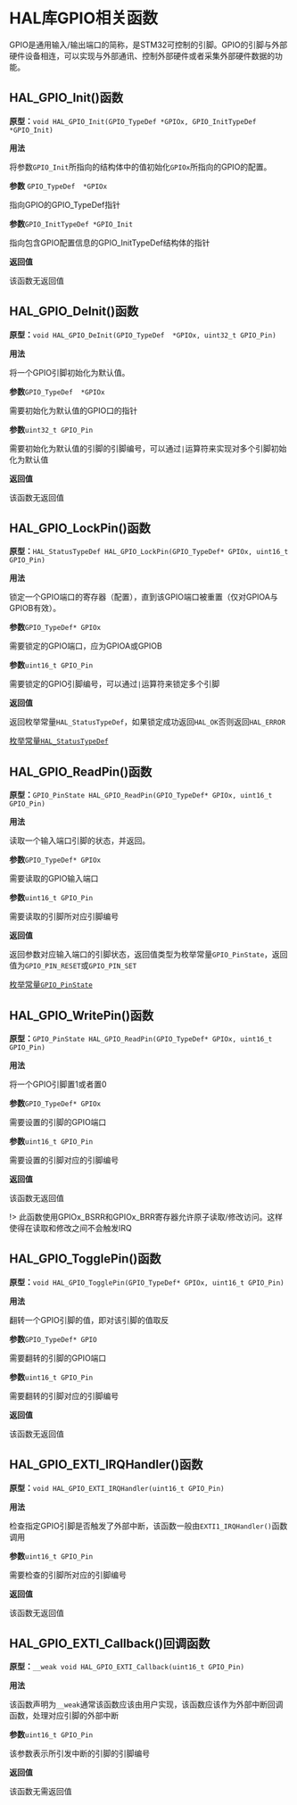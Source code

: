 # HAL库GPIO相关函数

GPIO是通用输入/输出端口的简称，是STM32可控制的引脚。GPIO的引脚与外部硬件设备相连，可以实现与外部通讯、控制外部硬件或者采集外部硬件数据的功能。

## HAL_GPIO_Init()函数

**原型：**`void HAL_GPIO_Init(GPIO_TypeDef *GPIOx, GPIO_InitTypeDef *GPIO_Init)`

**用法**

将参数`GPIO_Init`所指向的结构体中的值初始化`GPIOx`所指向的GPIO的配置。

**参数** `GPIO_TypeDef  *GPIOx`

指向GPIO的GPIO_TypeDef指针

**参数**`GPIO_InitTypeDef *GPIO_Init`

指向包含GPIO配置信息的GPIO_InitTypeDef结构体的指针

**返回值**

该函数无返回值

## HAL_GPIO_DeInit()函数

**原型：**`void HAL_GPIO_DeInit(GPIO_TypeDef  *GPIOx, uint32_t GPIO_Pin)`

**用法**

将一个GPIO引脚初始化为默认值。

**参数**`GPIO_TypeDef  *GPIOx`

需要初始化为默认值的GPIO口的指针

**参数**`uint32_t GPIO_Pin`

需要初始化为默认值的引脚的引脚编号，可以通过`|`运算符来实现对多个引脚初始化为默认值

**返回值**

该函数无返回值

## HAL_GPIO_LockPin()函数

**原型：**`HAL_StatusTypeDef HAL_GPIO_LockPin(GPIO_TypeDef* GPIOx, uint16_t GPIO_Pin)`

**用法**

锁定一个GPIO端口的寄存器（配置），直到该GPIO端口被重置（仅对GPIOA与GPIOB有效）。

**参数**`GPIO_TypeDef* GPIOx`

需要锁定的GPIO端口，应为GPIOA或GPIOB

**参数**`uint16_t GPIO_Pin`

需要锁定的GPIO引脚编号，可以通过`|`运算符来锁定多个引脚

**返回值**

返回枚举常量`HAL_StatusTypeDef`，如果锁定成功返回`HAL_OK`否则返回`HAL_ERROR`

[枚举常量`HAL_StatusTypeDef`](datatype?id=hal_statustypedef)

## HAL_GPIO_ReadPin()函数

**原型：**`GPIO_PinState HAL_GPIO_ReadPin(GPIO_TypeDef* GPIOx, uint16_t GPIO_Pin)`

**用法**

读取一个输入端口引脚的状态，并返回。

**参数**`GPIO_TypeDef* GPIOx`

需要读取的GPIO输入端口

**参数**`uint16_t GPIO_Pin`

需要读取的引脚所对应引脚编号

**返回值**

返回参数对应输入端口的引脚状态，返回值类型为枚举常量`GPIO_PinState`，返回值为`GPIO_PIN_RESET`或`GPIO_PIN_SET`

[枚举常量`GPIO_PinState`](datatype?id=gpio_pinstate)

## HAL_GPIO_WritePin()函数

**原型：**`GPIO_PinState HAL_GPIO_ReadPin(GPIO_TypeDef* GPIOx, uint16_t GPIO_Pin)`

**用法**

将一个GPIO引脚置1或者置0

**参数**`GPIO_TypeDef* GPIOx`

需要设置的引脚的GPIO端口

**参数**`uint16_t GPIO_Pin`

需要设置的引脚对应的引脚编号

**返回值**

该函数无返回值

!> 此函数使用GPIOx_BSRR和GPIOx_BRR寄存器允许原子读取/修改访问。这样使得在读取和修改之间不会触发IRQ

## HAL_GPIO_TogglePin()函数

**原型：**`void HAL_GPIO_TogglePin(GPIO_TypeDef* GPIOx, uint16_t GPIO_Pin)`

**用法**

翻转一个GPIO引脚的值，即对该引脚的值取反

**参数**`GPIO_TypeDef* GPIO`

需要翻转的引脚的GPIO端口

**参数**`uint16_t GPIO_Pin`

需要翻转的引脚对应的引脚编号

**返回值**

该函数无返回值

## HAL_GPIO_EXTI_IRQHandler()函数

**原型：**`void HAL_GPIO_EXTI_IRQHandler(uint16_t GPIO_Pin)`

**用法**

检查指定GPIO引脚是否触发了外部中断，该函数一般由`EXTI1_IRQHandler()`函数调用

**参数**`uint16_t GPIO_Pin`

需要检查的引脚所对应的引脚编号

**返回值**

该函数无返回值

## HAL_GPIO_EXTI_Callback()回调函数

**原型：**`__weak void HAL_GPIO_EXTI_Callback(uint16_t GPIO_Pin)`

**用法**

该函数声明为`__weak`通常该函数应该由用户实现，该函数应该作为外部中断回调函数，处理对应引脚的外部中断

**参数**`uint16_t GPIO_Pin`

该参数表示所引发中断的引脚的引脚编号

**返回值**

该函数无需返回值
